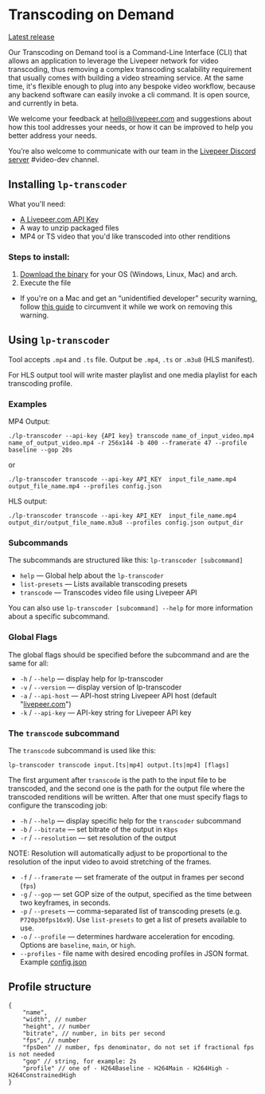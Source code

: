 # Transcoding on Demand

[Latest release](https://github.com/livepeer/cli-transcoder/releases/latest)

Our Transcoding on Demand tool is a Command-Line Interface (CLI) that
allows an application to leverage the Livepeer network for video
transcoding, thus removing a complex transcoding scalability
requirement that usually comes with building a video streaming
service. At the same time, it's flexible enough to plug into any
bespoke video workflow, because any backend software can easily invoke
a cli command. It is open source, and currently in beta.

We welcome your feedback at <hello@livepeer.com> and suggestions about
how this tool addresses your needs, or how it can be improved to help
you better address your needs.

You’re also welcome to communicate with our team in the [Livepeer
Discord server][discord] #video-dev channel.

## Installing `lp-transcoder`

What you'll need:

- [A Livepeer.com API Key][1]
- A way to unzip packaged files
- MP4 or TS video that you'd like transcoded into other renditions

### Steps to install:

1. [Download the binary][2] for your OS (Windows, Linux, Mac) and arch.
2. Execute the file
  - If you're on a Mac and get an “unidentified developer” security
     warning, follow [this guide][3] to circumvent it while we work on
     removing this warning.

## Using `lp-transcoder`

Tool accepts `.mp4` and `.ts` file. Output be `.mp4`, `.ts` or `.m3u8`
(HLS manifest).

For HLS output tool will write master playlist and one media playlist
for each transcoding profile.

### Examples

MP4 Output:

    ./lp-transcoder --api-key {API key} transcode name_of_input_video.mp4 name_of_output_video.mp4 -r 256x144 -b 400 --framerate 47 --profile baseline --gop 20s

or

    ./lp-transcoder transcode --api-key API_KEY  input_file_name.mp4 output_file_name.mp4 --profiles config.json

HLS output:

    ./lp-transcoder transcode --api-key API_KEY  input_file_name.mp4 output_dir/output_file_name.m3u8 --profiles config.json output_dir

### Subcommands

The subcommands are structured like this: `lp-transcoder [subcommand]`

- `help` — Global help about the `lp-transcoder`
- `list-presets` — Lists available transcoding presets
- `transcode` — Transcodes video file using Livepeer API

You can also use `lp-transcoder [subcommand] --help` for more information about a specific subcommand.

### Global Flags

The global flags should be specified before the subcommand and are the same for all:

- `-h` / `--help` — display help for lp-transcoder
- `-v` / `--version` — display version of lp-transcoder
- `-a` / `--api-host` — API-host string Livepeer API host (default "[livepeer.com](http://livepeer.com/)")
- `-k` / `--api-key` — API-key string for Livepeer API key

### The `transcode` subcommand

The `transcode` subcommand is used like this:

    lp-transcoder transcode input.[ts|mp4] output.[ts|mp4] [flags]

The first argument after `transcode` is the path to the input file to
be transcoded, and the second one is the path for the output file
where the transcoded renditions will be written. After that one must
specify flags to configure the transcoding job:

- `-h` / `--help` — display specific help for the `transcoder` subcommand
- `-b` / `--bitrate` — set bitrate of the output in `Kbps`
- `-r` / `--resolution` — set resolution of the output

NOTE: Resolution will automatically adjust to be proportional to the
resolution of the input video to avoid stretching of the frames.

- `-f` / `--framerate` — set framerate of the output in frames per second (`fps`)
- `-g` / `--gop` — set GOP size of the output, specified as the time between two keyframes, in seconds.
- `-p` / `--presets` — comma-separated list of transcoding presets (e.g. `P720p30fps16x9`). Use `list-presets` to get a list of presets available to use.
- `-o` / `--profile` — determines hardware acceleration for encoding. Options are `baseline`, `main`, or `high`.
- `--profiles` - file name with desired encoding profiles in JSON format. Example [config.json](config.json)

## Profile structure

```jsonc
{
    "name",
    "width", // number
    "height", // number
    "bitrate", // number, in bits per second
    "fps", // number
    "fpsDen" // number, fps denominator, do not set if fractional fps is not needed
    "gop" // string, for example: 2s
    "profile" // one of - H264Baseline - H264Main - H264High - H264ConstrainedHigh
}
```


  [1]: https://livepeer.com/docs/guides/start-live-streaming/api-key
  [2]: https://github.com/livepeer/cli-transcoder/releases/tag/latest
  [3]: https://support.apple.com/en-gb/guide/mac-help/mh40616/mac
  [discord]: https://discord.gg/uaPhtyrWsF
